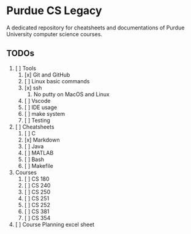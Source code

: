 # Purdue CS Legacy

A dedicated repository for cheatsheets and documentations of Purdue University computer science courses.

## TODOs

1. [ ] Tools
    1. [x] Git and GitHub
    2. [ ] Linux basic commands
    3. [x] ssh
        1. No putty on MacOS and Linux
    4. [ ] Vscode
    5. [ ] IDE usage
    6. [ ] make system
    7. [ ] Testing
2. [ ] Cheatsheets
    1. [ ] C
    2. [x] Markdown
    3. [ ] Java
    4. [ ] MATLAB
    5. [ ] Bash
    6. [ ] Makefile
3. Courses
    1. [ ] CS 180
    2. [ ] CS 240
    3. [ ] CS 250
    4. [ ] CS 251
    5. [ ] CS 252
    6. [ ] CS 381
    7. [ ] CS 354
4. [ ] Course Planning excel sheet
